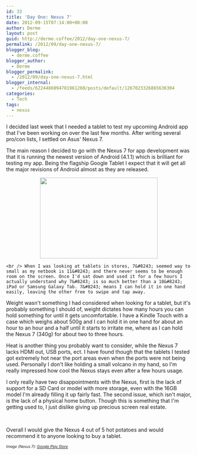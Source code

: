 ```yaml
---
id: 33
title: 'Day One: Nexus 7'
date: 2012-09-15T07:14:00+00:00
author: Derme
layout: post
guid: http://derme.coffee/2012/day-one-nexus-7/
permalink: /2012/09/day-one-nexus-7/
blogger_blog:
  - derme.coffee
blogger_author:
  - Derme
blogger_permalink:
  - /2012/09/day-one-nexus-7.html
blogger_internal:
  - /feeds/6224486094781961260/posts/default/1267023326865636304
categories:
  - Tech
tags:
  - nexus
---
```

I decided last week that I needed a tablet to test my upcoming Android app that I've been working on over the last few months. After writing several pro/con lists, I settled on Asus' Nexus 7.

The main reason I decided to go with the Nexus 7 for app development was that it is running the newest version of Android (4.1.1) which is brilliant for testing my app. Being the flagship Google Tablet I expect that it will get all the major revisions of Android almost as they are released.

<div>
  <div style="clear: both; text-align: center;">
    <a style="margin-left: 1em; margin-right: 1em;" href="http://derme.coffee/uploads/2012/09/google_nexus7.png"><img src="http://derme.coffee/uploads/2012/09/google_nexus7-300x206.png" alt="" width="320" height="220" border="0" /></a>
  </div>
  
  <div style="clear: both; text-align: center;">
  </div>
  
  <p>
    <!--more-->
    
    <br /> When I was looking at tablets in stores, 7&#8243; seemed way to small as my netbook is 11&#8243; and there never seems to be enough room on the screen. Once I'd sat down and used it for a few hours I actually understand why 7&#8243; is so much better than a 10&#8243; iPad or Samsung Galaxy Tab. 7&#8243; means I can hold it in one hand easily, leaving the other free to swipe and tap away.
  </p>
  
  <p>
    Weight wasn't something I had considered when looking for a tablet, but it's probably something I should of, weight dictates how many hours you can hold something for until it gets uncomfortable. I have a Kindle Touch with a case which weighs about 500g and I can hold it in one hand for about an hour to an hour and a half until it starts to irritate me, where as I can hold the Nexus 7 (340g) for about two to three hours.
  </p>
  
  <p>
    Heat is another thing you probably want to consider, while the Nexus 7 lacks HDMI out, USB ports, ect. I have found though that the tablets I tested got extremely hot near the port areas even when the ports were not being used. Personally I don't like holding a small volcano in my hand, so I'm really impressed how cool the Nexus stays even after a few hours usage.
  </p>
  
  <p>
    I only really have two disappointments with the Nexus, first is the lack of support for a SD Card or model with more storage, even with the 16GB model I'm already filling it up fairly fast. The second issue, which isn't major, is the lack of a physical home button. Though this is something that I'm getting used to, I just dislike giving up precious screen real estate.
  </p>
  
  <p>
    &nbsp;
  </p>
  
  <p>
    Overall I would give the Nexus 4 out of 5 hot potatoes and would recommend it to anyone looking to buy a tablet.
  </p>
  
  <div>
  </div>
  
  <div>
    <i><span style="font-size: x-small;">Image (Nexus 7): <a href="https://play.google.com/store/devices/details/Nexus_7_8GB?id=nexus_7_8gb&hl=en">Google Play Store</a></span></i>
  </div>
</div>